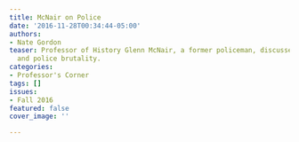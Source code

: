 ```yaml
---
title: McNair on Police
date: '2016-11-28T00:34:44-05:00'
authors:
- Nate Gordon
teaser: Professor of History Glenn McNair, a former policeman, discusses body cameras
  and police brutality.
categories:
- Professor's Corner
tags: []
issues:
- Fall 2016
featured: false
cover_image: ''

---
```

